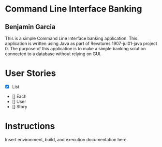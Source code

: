 # Command Line Interface Banking
## Benjamin Garcia
This is a simple Command Line Interface banking application. This application is written using Java as part of Revatures 1907-jul01-java project 0.
The purpose of this application is to make a simple banking solution connected to a database without relying on GUI. 

# User Stories
- [x] List
- [] Each
- [] User
- [] Story

# Instructions
Insert environment, build, and execution documentation here.